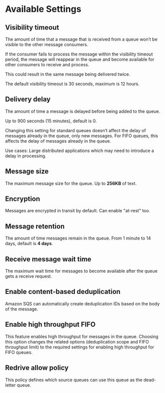 # Available Settings

## Visibility timeout

The amount of time that a message that is received from a queue won’t be visible to the other message consumers.

If the consumer fails to process the message within the visibility timeout period, the message will reappear in the queue and become available for other consumers to receive and process.

This could result in the same message being delivered twice.

The default visibility timeout is 30 seconds, maximum is 12 hours.


## Delivery delay

The amount of time a message is delayed before being added to the queue.

Up to 900 seconds (15 minutes), default is 0.

Changing this setting for standard queues doesn’t affect the delay of messages already in the queue, only new messages. For FIFO queues, this affects the delay of messages already in the queue.

Use cases: Large distributed applications which may need to introduce a delay in processing.


## Message size
 
The maximum message size for the queue. Up to **256KB** of text.

## Encryption

Messages are encrypted in transit by default. Can enable "at-rest" too.


## Message retention

The amount of time messages remain in the queue. From 1 minute to 14 days, default is **4 days**.


## Receive message wait time

The maximum wait time for messages to become available after the queue gets a receive request.


## Enable content-based deduplication

Amazon SQS can automatically create deduplication IDs based on the body of the message.


## Enable high throughput FIFO

This feature enables high throughput for messages in the queue. Choosing this option changes the related options (deduplication scope and FIFO throughput limit) to the required settings for enabling high throughput for FIFO queues.


## Redrive allow policy

This policy defines which source queues can use this queue as the dead-letter queue.
